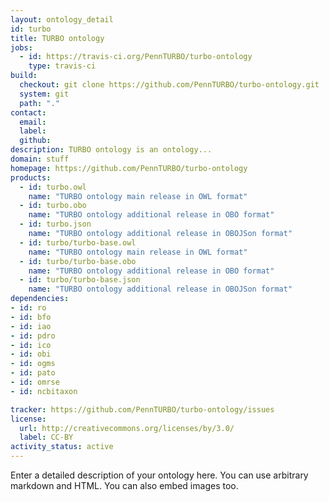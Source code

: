 ```yaml
---
layout: ontology_detail
id: turbo
title: TURBO ontology
jobs:
  - id: https://travis-ci.org/PennTURBO/turbo-ontology
    type: travis-ci
build:
  checkout: git clone https://github.com/PennTURBO/turbo-ontology.git
  system: git
  path: "."
contact:
  email: 
  label: 
  github: 
description: TURBO ontology is an ontology...
domain: stuff
homepage: https://github.com/PennTURBO/turbo-ontology
products:
  - id: turbo.owl
    name: "TURBO ontology main release in OWL format"
  - id: turbo.obo
    name: "TURBO ontology additional release in OBO format"
  - id: turbo.json
    name: "TURBO ontology additional release in OBOJSon format"
  - id: turbo/turbo-base.owl
    name: "TURBO ontology main release in OWL format"
  - id: turbo/turbo-base.obo
    name: "TURBO ontology additional release in OBO format"
  - id: turbo/turbo-base.json
    name: "TURBO ontology additional release in OBOJSon format"
dependencies:
- id: ro
- id: bfo
- id: iao
- id: pdro
- id: ico
- id: obi
- id: ogms
- id: pato
- id: omrse
- id: ncbitaxon

tracker: https://github.com/PennTURBO/turbo-ontology/issues
license:
  url: http://creativecommons.org/licenses/by/3.0/
  label: CC-BY
activity_status: active
---
```


Enter a detailed description of your ontology here. You can use arbitrary markdown and HTML.
You can also embed images too.

